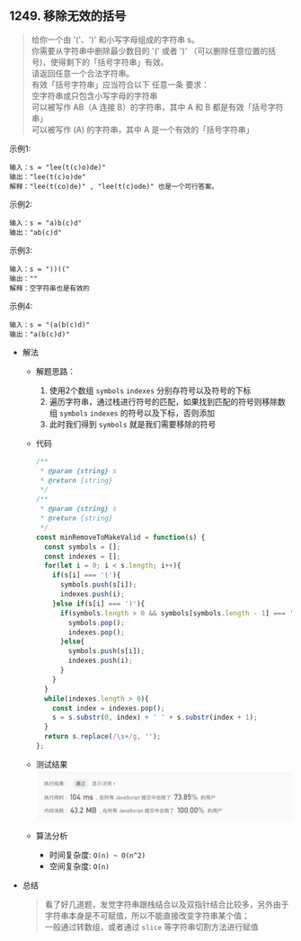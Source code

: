 ## 1249. 移除无效的括号

> 给你一个由 '('、')' 和小写字母组成的字符串 s。<br/>
> 你需要从字符串中删除最少数目的 '(' 或者 ')' （可以删除任意位置的括号)，使得剩下的「括号字符串」有效。<br/>
> 请返回任意一个合法字符串。<br/>
> 有效「括号字符串」应当符合以下 任意一条 要求：<br/>
> 空字符串或只包含小写字母的字符串<br/>
> 可以被写作 AB（A 连接 B）的字符串，其中 A 和 B 都是有效「括号字符串」<br/>
> 可以被写作 (A) 的字符串，其中 A 是一个有效的「括号字符串」

示例1:
```text
输入：s = "lee(t(c)o)de)"
输出："lee(t(c)o)de"
解释："lee(t(co)de)" , "lee(t(c)ode)" 也是一个可行答案。
```

示例2:
```text
输入：s = "a)b(c)d"
输出："ab(c)d"
```

示例3:
```text
输入：s = "))(("
输出：""
解释：空字符串也是有效的
```

示例4:
```text
输入：s = "(a(b(c)d)"
输出："a(b(c)d)"
```


- 解法
  - 解题思路： 
    1. 使用2个数组 `symbols` `indexes` 分别存符号以及符号的下标
    2. 遍历字符串，通过栈进行符号的匹配，如果找到匹配的符号则移除数组 `symbols` `indexes` 的符号以及下标，否则添加
    3. 此时我们得到 `symbols` 就是我们需要移除的符号
    
  - 代码
    ```javascript
    /**
     * @param {string} s
     * @return {string}
     */
    /**
     * @param {string} s
     * @return {string}
     */
    const minRemoveToMakeValid = function(s) {
      const symbols = [];
      const indexes = [];
      for(let i = 0; i < s.length; i++){
        if(s[i] === '('){
          symbols.push(s[i]);
          indexes.push(i);
        }else if(s[i] === ')'){
          if(symbols.length > 0 && symbols[symbols.length - 1] === '('){
            symbols.pop();
            indexes.pop();
          }else{
            symbols.push(s[i]);
            indexes.push(i);
          }
        }
      }
      while(indexes.length > 0){
        const index = indexes.pop();
        s = s.substr(0, index) + ' ' + s.substr(index + 1);
      }
      return s.replace(/\s+/g, '');
    };
    ```
  
   - 测试结果
     ![](result1249-1.jpg)
    
  - 算法分析
    - 时间复杂度: `O(n) ~ O(n^2)`
    - 空间复杂度: `O(n)`

- 总结
  > 看了好几道题，发觉字符串跟栈结合以及双指针结合比较多，另外由于字符串本身是不可赋值，所以不能直接改变字符串某个值；<br/>
  > 一般通过转数组，或者通过 `slice` 等字符串切割方法进行赋值